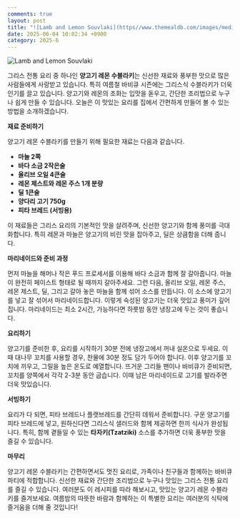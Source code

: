 ```yaml
---
comments: true
layout: post
title: "![Lamb and Lemon Souvlaki](https//www.themealdb.com/images/media/meals/rjhf741585564676.jpg)"
date: 2025-06-04 10:02:34 +0900
category: 2025-6
---
```


![Lamb and Lemon Souvlaki](https://www.themealdb.com/images/media/meals/rjhf741585564676.jpg)

그리스 전통 요리 중 하나인 **양고기 레몬 수블라키**는 신선한 재료와 풍부한 맛으로 많은 사람들에게 사랑받고 있습니다. 특히 여름철 바비큐 시즌에는 그리스식 수블라키가 더욱 인기를 끌고 있습니다. 양고기와 레몬의 조화는 입맛을 돋우고, 간단한 조리법으로 누구나 쉽게 만들 수 있습니다. 오늘은 이 맛있는 요리를 집에서 간편하게 만들어 볼 수 있는 방법을 소개하겠습니다.

  

**재료 준비하기**

양고기 레몬 수블라키를 만들기 위해 필요한 재료는 다음과 같습니다. 

- **마늘 2쪽**
- **바다 소금 2작은술**
- **올리브 오일 4큰술**
- **레몬 제스트와 레몬 주스 1개 분량**
- **딜 1큰술**
- **양다리 고기 750g**
- **피타 브레드 (서빙용)**

이 재료들은 그리스 요리의 기본적인 맛을 살려주며, 신선한 양고기와 함께 풍미를 극대화합니다. 특히 레몬과 마늘은 양고기의 비린 맛을 잡아주고, 딜은 상큼함을 더해 줍니다.

  

**마리네이드와 준비 과정**

먼저 마늘을 해머나 작은 푸드 프로세서를 이용해 바다 소금과 함께 잘 갈아줍니다. 마늘이 완전히 페이스트 형태로 될 때까지 갈아주세요. 그런 다음, 올리브 오일, 레몬 주스, 레몬 제스트, 딜, 그리고 갈아 놓은 마늘을 함께 섞어 소스를 만듭니다. 이 소스에 양고기를 넣고 잘 섞어서 마리네이드합니다. 이렇게 숙성된 양고기는 더욱 맛있고 풍미가 깊어집니다. 마리네이드는 최소 2시간, 가능하다면 하룻밤 동안 냉장고에 두는 것이 좋습니다.

  

**요리하기**

양고기를 준비한 후, 요리를 시작하기 30분 전에 냉장고에서 꺼내 실온으로 두세요. 이때 대나무 꼬치를 사용할 경우, 찬물에 30분 정도 담가 두어야 합니다. 이후 양고기를 꼬치에 끼우고, 그릴을 높은 온도로 예열합니다. 뜨거운 그리들 팬이나 바비큐가 준비되면, 꼬치를 양쪽에서 각각 2-3분 동안 굽습니다. 이때 남은 마리네이드로 고기를 발라주면 더욱 맛있습니다.

  

**서빙하기**

요리가 다 되면, 피타 브레드나 플랫브레드를 간단히 데워서 준비합니다. 구운 양고기를 피타 브레드에 넣고, 원하신다면 그리스식 샐러드와 함께 제공하면 한끼 식사가 완성됩니다. 특히, 함께 곁들일 수 있는 **타자키(Tzatziki)** 소스를 추가하면 더욱 풍부한 맛을 즐길 수 있습니다.

  

**마무리**

양고기 레몬 수블라키는 간편하면서도 멋진 요리로, 가족이나 친구들과 함께하는 바비큐 파티에 적합합니다. 신선한 재료와 간단한 조리법으로 누구나 맛있는 그리스 전통 요리를 즐길 수 있습니다. 여러분도 이 레시피를 따라 해보시고, 맛있는 양고기 레몬 수블라키를 즐겨보세요. 여름밤의 따뜻한 바람과 함께하는 이 특별한 요리는 여러분의 식탁에 즐거움을 더해 줄 것입니다!